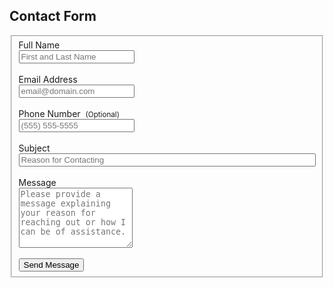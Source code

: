 ## Contact Form

<form 
      id="fs-frm" 
      name="contact-form" 
      accept-charset="utf-8" 
      action="https://formspree.io/f/xjvlzjyd" 
      enctype="multipart/form-data" 
      method="post"
>  
  <fieldset id="fs-frm-inputs">  
    <label for="full-name">Full Name</label><br>  
    <input type="text" name="name" id="full-name" placeholder="First and Last Name" required=""><br><br>  
    <label for="email-address">Email Address</label><br>  
    <input type="email" name="_replyto" id="email-address" placeholder="email@domain.com" required=""><br><br>  
      <label for="telephone">Phone Number &nbsp;<small>(Optional)</small></label><br>  
    <input type="telephone" name="telephone" id="telephone" placeholder="(555) 555-5555"><br><br>  
      <label for="email-subject">Subject</label><br>  
      <input type="text" name="_subject" id="email-subject" style="width:100%" placeholder="Reason for Contacting" required=""><br><br>  
    <label for="message">Message</label><br>  
    <textarea rows="6" name="message" id="message" placeholder="Please provide a message explaining your reason for reaching out or how I can be of assistance." required=""></textarea><br><br>  
    <input type="submit" value="Send Message">  
  </fieldset>  
</form>  
